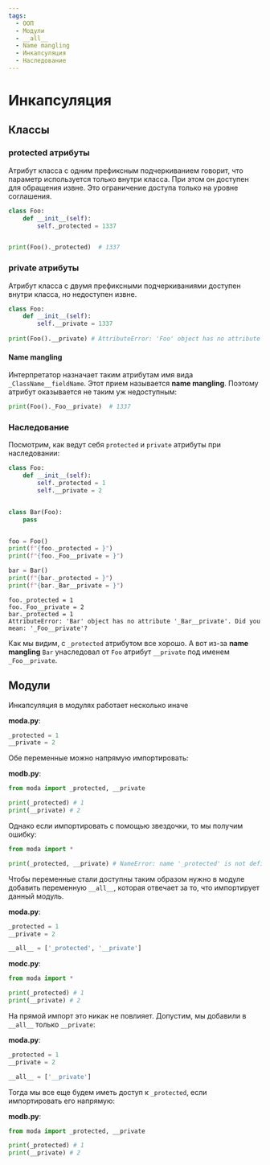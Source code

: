 ```yaml
---
tags:
  - ООП
  - Модули
  - __all__
  - Name mangling
  - Инкапсуляция
  - Наследование
---
```


# Инкапсуляция

## Классы

### protected атрибуты

Атрибут класса с одним префиксным подчеркиванием говорит, что параметр используется только внутри класса. При этом он доступен для обращения извне. Это ограничение доступа только на уровне соглашения.

```python
class Foo:
    def __init__(self):
        self._protected = 1337


print(Foo()._protected)  # 1337
```

### private атрибуты

Атрибут класса с двумя префиксными подчеркиваниями доступен внутри класса, но недоступен извне. 

```python
class Foo:
    def __init__(self):
        self.__private = 1337
        
print(Foo().__private) # AttributeError: 'Foo' object has no attribute '__private'
```

#### Name mangling

Интерпретатор назначает таким атрибутам имя вида `_ClassName__fieldName`. Этот прием называется **name mangling**. Поэтому атрибут оказывается не таким уж недоступным:

```python
print(Foo()._Foo__private)  # 1337
```

### Наследование

Посмотрим, как ведут себя `protected` и `private` атрибуты при наследовании: 

```python
class Foo:
    def __init__(self):
        self._protected = 1
        self.__private = 2


class Bar(Foo):
    pass


foo = Foo()
print(f"{foo._protected = }")
print(f"{foo._Foo__private = }")

bar = Bar()
print(f"{bar._protected = }")
print(f"{bar._Bar__private = }")
```

```text
foo._protected = 1
foo._Foo__private = 2
bar._protected = 1
AttributeError: 'Bar' object has no attribute '_Bar__private'. Did you mean: '_Foo__private'?
```

Как мы видим, с `_protected` атрибутом все хорошо. А вот из-за **name mangling** `Bar` унаследовал от `Foo` атрибут `__private` под именем `_Foo__private`.

## Модули

Инкапсуляция в модулях работает несколько иначе

**moda.py**:

```python
_protected = 1
__private = 2
```

Обе переменные можно напрямую импортировать:

**modb.py**:

```python
from moda import _protected, __private

print(_protected) # 1
print(__private) # 2
```

Однако если импортировать с помощью звездочки, то мы получим ошибку:

```python
from moda import *

print(_protected, __private) # NameError: name '_protected' is not defined
```

Чтобы переменные стали доступны таким образом нужно в модуле добавить переменную `__all__`, которая отвечает за то, что импортирует данный модуль.

**moda.py**:

```python
_protected = 1
__private = 2

__all__ = ['_protected', '__private']
```

**modc.py**:

```python
from moda import *

print(_protected) # 1
print(__private) # 2
```

На прямой импорт это никак не повлияет. Допустим, мы добавили в `__all__` только `__private`:

**moda.py**:

```python
_protected = 1
__private = 2

__all__ = ['__private']
```

Тогда мы все еще будем иметь доступ к `_protected`, если импортировать его напрямую:

**modb.py**:

```python
from moda import _protected, __private

print(_protected) # 1
print(__private) # 2
```
